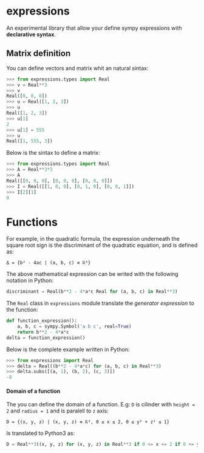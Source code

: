 # expressions

An experimental library that allow your define sympy expressions with
 **declarative syntax**.

## Matrix definition

You can define vectors and matrix whit an natural sintax:

```python
>>> from expressions.types import Real
>>> v = Real**3
>>> v
Real([0, 0, 0])
>>> u = Real([1, 2, 3])
>>> u
Real([1, 2, 3])
>>> u[1]
2
>>> u[1] = 555
>>> u
Real([1, 555, 3])
```

Below is the sintax to define a matrix:

```python
>>> from expressions.types import Real
>>> A = Real**3*3
>>> A
Real([[0, 0, 0], [0, 0, 0], [0, 0, 0]])
>>> I = Real([[1, 0, 0], [0, 1, 0], [0, 0, 1]])
>>> I[2][1]
0
```

# Functions

For example, in the quadratic formula, the expression underneath the square
root sign is the discriminant of the quadratic equation, and is defined as:

`Δ = {b² - 4ac | (a, b, c) ∊ ℝ³}`

The above mathematical expression can be writed with the following notation in
Python:

```python
discriminant = Real(b**2 - 4*a*c Real for (a, b, c) in Real**3)
```

The `Real` class in `expressions` module translate the *generator expression*
to the function:

```python
def function_expression():
    a, b, c = sympy.Symbol('a b c', real=True)
    return b**2 - 4*a*c
delta = function_expression()
```

Below is the complete example written in Python:

```python
>>> from expressions import Real
>>> delta = Real((b**2 - 4*a*c) for (a, b, c) in Real**3)
>>> delta.subs([(a, 1), (b, 2), (c, 3)])
-8
```

#### Domain of a function

The you can define the domain of a function. E.g: `D` is cilinder with
`height = 2` and `radius = 1` and is paralell to `z` axis:

`D = {(x, y, z) | (x, y, z) ∊ ℝ³, 0 ≤ x ≤ 2, 0 ≤ y² + z² ≤ 1}`

Is translated to Python3 as:

```python
D = Real**3((x, y, z) for (x, y, z) in Real**3 if 0 <= x <= 2 if 0 <= y**2 + z**2 <= 1)
```